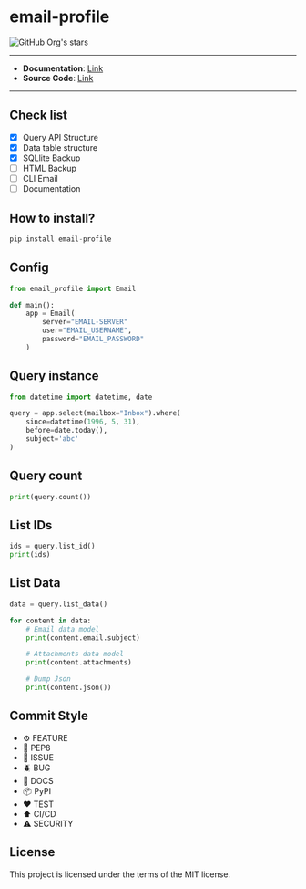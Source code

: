 # email-profile

![GitHub Org's stars](https://img.shields.io/github/stars/linux-profile?label=LinuxProfile&style=flat-square)

---

- **Documentation**: [Link](https://github.com/FernandoCelmer/email-profile)
- **Source Code**: [Link](https://github.com/FernandoCelmer/email-profile)

---

## Check list

- [x] Query API Structure
- [x] Data table structure
- [x] SQLlite Backup
- [ ] HTML Backup
- [ ] CLI Email
- [ ] Documentation

## How to install?

```python
pip install email-profile
```

## Config

```python
from email_profile import Email

def main():
    app = Email(
        server="EMAIL-SERVER"
        user="EMAIL_USERNAME",
        password="EMAIL_PASSWORD"
    )
```

## Query instance

```python
from datetime import datetime, date

query = app.select(mailbox="Inbox").where(
    since=datetime(1996, 5, 31),
    before=date.today(),
    subject='abc'
)
```

## Query count

```python
print(query.count())
```


## List IDs

```python
ids = query.list_id()
print(ids)
```

## List Data

```python
data = query.list_data()

for content in data:
    # Email data model
    print(content.email.subject)

    # Attachments data model
    print(content.attachments)

    # Dump Json
    print(content.json())

```

## Commit Style

- ⚙️ FEATURE
- 📝 PEP8
- 📌 ISSUE
- 🪲 BUG
- 📘 DOCS
- 📦 PyPI
- ❤️️ TEST
- ⬆️ CI/CD
- ⚠️ SECURITY

## License

This project is licensed under the terms of the MIT license.
